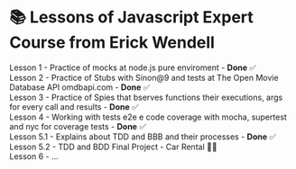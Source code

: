 # :books: Lessons of Javascript Expert Course from Erick Wendell

Lesson 1 - Practice of mocks at node.js pure enviroment - **Done** :white_check_mark:\
Lesson 2 - Practice of Stubs with Sinon@9 and tests at The Open Movie Database API omdbapi.com - **Done** :white_check_mark:\
Lesson 3 - Practice of Spies that bserves functions their executions, args for every call and results - **Done** :white_check_mark:\
Lesson 4 - Working with tests e2e e code coverage with mocha, supertest and nyc for coverage tests - **Done** :white_check_mark:\
Lesson 5.1 - Explains about TDD and BBB and their processes - **Done** :white_check_mark:\
Lesson 5.2 - TDD and BDD Final Project - Car Rental  :technologist:\
Lesson 6 - 
...
